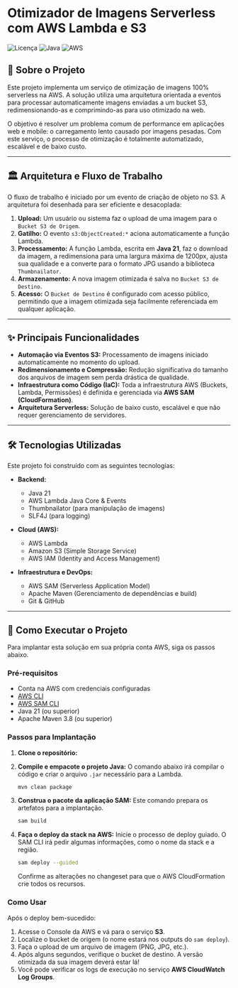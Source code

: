 # Otimizador de Imagens Serverless com AWS Lambda e S3

![Licença](https://img.shields.io/badge/license-MIT-blue.svg)
![Java](https://img.shields.io/badge/Java-21-orange.svg)
![AWS](https://img.shields.io/badge/AWS-Serverless-yellow.svg)

## 📖 Sobre o Projeto

Este projeto implementa um serviço de otimização de imagens 100% serverless na AWS. A solução utiliza uma arquitetura orientada a eventos para processar automaticamente imagens enviadas a um bucket S3, redimensionando-as e comprimindo-as para uso otimizado na web.

O objetivo é resolver um problema comum de performance em aplicações web e mobile: o carregamento lento causado por imagens pesadas. Com este serviço, o processo de otimização é totalmente automatizado, escalável e de baixo custo.

---

## 🏛️ Arquitetura e Fluxo de Trabalho

O fluxo de trabalho é iniciado por um evento de criação de objeto no S3. A arquitetura foi desenhada para ser eficiente e desacoplada:

1.  **Upload:** Um usuário ou sistema faz o upload de uma imagem para o `Bucket S3 de Origem`.
2.  **Gatilho:** O evento `s3:ObjectCreated:*` aciona automaticamente a função Lambda.
3.  **Processamento:** A função Lambda, escrita em **Java 21**, faz o download da imagem, a redimensiona para uma largura máxima de 1200px, ajusta sua qualidade e a converte para o formato JPG usando a biblioteca `Thumbnailator`.
4.  **Armazenamento:** A nova imagem otimizada é salva no `Bucket S3 de Destino`.
5.  **Acesso:** O `Bucket de Destino` é configurado com acesso público, permitindo que a imagem otimizada seja facilmente referenciada em qualquer aplicação.

---

## ✨ Principais Funcionalidades

-   **Automação via Eventos S3:** Processamento de imagens iniciado automaticamente no momento do upload.
-   **Redimensionamento e Compressão:** Redução significativa do tamanho dos arquivos de imagem sem perda drástica de qualidade.
-   **Infraestrutura como Código (IaC):** Toda a infraestrutura AWS (Buckets, Lambda, Permissões) é definida e gerenciada via **AWS SAM (CloudFormation)**.
-   **Arquitetura Serverless:** Solução de baixo custo, escalável e que não requer gerenciamento de servidores.

---

## 🛠️ Tecnologias Utilizadas

Este projeto foi construído com as seguintes tecnologias:

-   **Backend:**
    -   Java 21
    -   AWS Lambda Java Core & Events
    -   Thumbnailator (para manipulação de imagens)
    -   SLF4J (para logging)

-   **Cloud (AWS):**
    -   AWS Lambda
    -   Amazon S3 (Simple Storage Service)
    -   AWS IAM (Identity and Access Management)

-   **Infraestrutura e DevOps:**
    -   AWS SAM (Serverless Application Model)
    -   Apache Maven (Gerenciamento de dependências e build)
    -   Git & GitHub

---

## 🚀 Como Executar o Projeto

Para implantar esta solução em sua própria conta AWS, siga os passos abaixo.

### Pré-requisitos

-   Conta na AWS com credenciais configuradas
-   [AWS CLI](https://aws.amazon.com/cli/)
-   [AWS SAM CLI](https://docs.aws.amazon.com/serverless-application-model/latest/developerguide/serverless-sam-cli-install.html)
-   Java 21 (ou superior)
-   Apache Maven 3.8 (ou superior)

### Passos para Implantação

1.  **Clone o repositório:**

2.  **Compile e empacote o projeto Java:**
    O comando abaixo irá compilar o código e criar o arquivo `.jar` necessário para a Lambda.
    ```bash
    mvn clean package
    ```

3.  **Construa o pacote da aplicação SAM:**
    Este comando prepara os artefatos para a implantação.
    ```bash
    sam build
    ```

4.  **Faça o deploy da stack na AWS:**
    Inicie o processo de deploy guiado. O SAM CLI irá pedir algumas informações, como o nome da stack e a região.
    ```bash
    sam deploy --guided
    ```
    Confirme as alterações no changeset para que o AWS CloudFormation crie todos os recursos.

### Como Usar

Após o deploy bem-sucedido:

1.  Acesse o Console da AWS e vá para o serviço **S3**.
2.  Localize o bucket de origem (o nome estará nos outputs do `sam deploy`).
3.  Faça o upload de um arquivo de imagem (PNG, JPG, etc.).
4.  Após alguns segundos, verifique o bucket de destino. A versão otimizada da sua imagem deverá estar lá!
5.  Você pode verificar os logs de execução no serviço **AWS CloudWatch Log Groups**.
